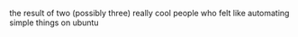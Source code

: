 the result of two (possibly three) really cool people who felt like automating simple things on ubuntu
